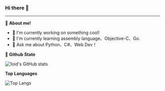 ### Hi there 👋

___
👶 **About me!**
- 🔭 I'm currently working on something cool!
- 🍃 I'm currently learning assembly language、Objective-C、Go.
- 🤔 Ask me about Python、C#、Web Dev！


🤖 **Github State**

![1oid's GitHub stats](https://github-readme-stats.vercel.app/api?username=1oid&count_private=true&hide=prs,contribs&show_icons=true)

**Top Languages**

![Top Langs](https://github-readme-stats.vercel.app/api/top-langs/?username=1oid)
